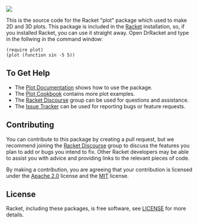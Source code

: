![](plot-test/plot/tests/test-data/is-2.png)

This is the source code for the Racket "plot" package which used to make 2D
and 3D plots. This package is included in the
[Racket](https://racket-lang.org/) installation, so, if you installed Racket,
you can use it straight away.  Open DrRacket and type in the follwing in the
command window:

```racket
(require plot)
(plot (function sin -5 5))
```

## To Get Help

* The [Plot Documentation](https://docs.racket-lang.org/plot/index.html) shows
  how to use the package.
* The [Plot Cookbook](https://github.com/Racket-Cookbooks/Plot-cookbook)
  contains more plot examples.
* The [Racket Discourse](https://racket.discourse.group/) group can be used
  for questions and assistance.
* The [Issue Tracker](https://github.com/racket/plot/issues) can be used for
  reporting bugs or feature requests.

## Contributing

You can contribute to this package by creating a pull request, but we
recommend joining the [Racket Discourse](https://racket.discourse.group/)
group to discuss the features you plan to add or bugs you intend to fix. Other
Racket developers may be able to assist you with advice and providing links to
the relevant pieces of code.

By making a contribution, you are agreeing that your contribution is licensed
under the [Apache 2.0] license and the [MIT] license.

## License

Racket, including these packages, is free software, see [LICENSE] for more
details.

[MIT]: https://github.com/racket/racket/blob/master/racket/src/LICENSE-MIT.txt
[Apache 2.0]: https://www.apache.org/licenses/LICENSE-2.0.txt
[LICENSE]: LICENSE
